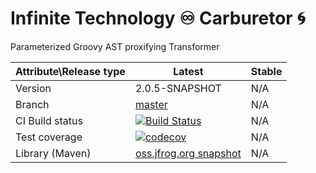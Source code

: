 # Infinite Technology ♾ Carburetor 🌀
Parameterized Groovy AST proxifying Transformer

|Attribute\Release type|Latest|Stable|
|----------------------|------|------|
|Version|2.0.5-SNAPSHOT|N/A|
|Branch|[master](https://github.com/INFINITE-TECHNOLOGY/CARBURETOR)|N/A|
|CI Build status|[![Build Status](https://travis-ci.com/INFINITE-TECHNOLOGY/CARBURETOR.svg?branch=master)](https://travis-ci.com/INFINITE-TECHNOLOGY/CARBURETOR)|N/A|
|Test coverage|[![codecov](https://codecov.io/gh/INFINITE-TECHNOLOGY/CARBURETOR/branch/master/graphs/badge.svg)](https://codecov.io/gh/INFINITE-TECHNOLOGY/CARBURETOR/branch/master/graphs)|N/A|
|Library (Maven)|[oss.jfrog.org snapshot](https://oss.jfrog.org/artifactory/webapp/#/artifacts/browse/tree/General/oss-snapshot-local/io/infinite/carburetor/2.0.5-SNAPSHOT)|N/A|
